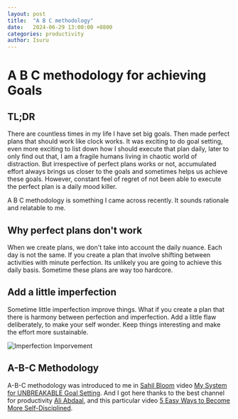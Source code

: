 ```yaml
---
layout: post
title:  "A B C methodology"
date:   2024-06-29 13:00:00 +0800
categories: productivity
author: Isuru
---
```


# A B C methodology for achieving Goals 

## TL;DR

There are countless times in my life I have set big goals. Then made perfect plans that should work like clock works.
It was exciting to do goal setting, even more exciting to list down how I should execute that plan daily, 
later to only find out that, I am a fragile humans living in chaotic world of distraction.
But irrespective of perfect plans works or not, accumulated effort always brings us closer to the goals and sometimes helps us achieve these goals. 
However, constant feel of regret of not been able to execute the perfect plan is a daily mood killer. 

A B C methodology is something I came across recently. It sounds rationale and relatable to me. 

## Why perfect plans don't work

When we create plans, we don't take into account the daily nuance. Each day is not the same. 
If you create a plan that involve shifting between activities with minute perfection. 
Its unlikely you are going to achieve this daily basis. 
Sometime these plans are way too hardcore.

## Add a little imperfection

Sometime little imperfection improve things. What if you create a plan that there is harmony between perfection and imperfection.
Add a little flaw deliberately, to make your self wonder. Keep things interesting and make the effort more sustainable.

![Imperfection Imporvement](/assets/img/a_b_c/sheldon.png)

## A-B-C Methodology 

A-B-C methodology was introduced to me in [Sahil Bloom](https://www.youtube.com/@Sahil_Bloom) video [My System for UNBREAKABLE Goal Setting](https://www.youtube.com/watch?v=JvYsD_bM-RM).
And I got here thanks to the best channel for productivity [Ali Abdaal](https://www.youtube.com/@aliabdaal), and this particular video [5 Easy Ways to Become More Self-Disciplined](https://www.youtube.com/watch?v=IFSMQJCda10).



